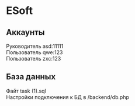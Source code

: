# ESoft

## Аккаунты
Руководитель asd:11111 <br>
Пользователь qwe:123 <br>
Пользователь zxc:123 <br>

## База данных
Файт task (1).sql <br>
Настройки подключения к БД в /backend/db.php
